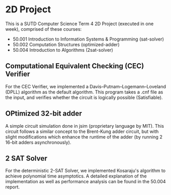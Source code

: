 # 2D Project
This is a SUTD Computer Science Term 4 2D Project (executed in one week), comprised of these courses:

* 50.001 Introduction to Information Systems & Programming (sat-solver)
* 50.002 Computation Structures (optimized-adder)
* 50.004 Introduction to Algorithms (2sat-solver)

## Computational Equivalent Checking (CEC) Verifier
For the CEC Verifier, we implemented a Davis–Putnam–Logemann–Loveland (DPLL) algorithm as the default algorithm. This program takes a .cnf file as the input, and verifies whether the circuit is logically possible (Satisfiable). 

## OPtimized 32-bit adder
A simple circuit simulation done in jsim (proprietary language by MIT). This circuit follows a similar concept to the Brent-Kung adder circuit, but with slight modifications which enhance the runtime of the adder (by running 2 16-bit adders asynchronously).

## 2 SAT Solver
For the deterministic 2-SAT Solver, we implemented Kosaraju's algorithm to achieve polynomial time asymptotics. 
A detailed explanation of the implementation as well as performance analysis can be found in the 50.004 report.
